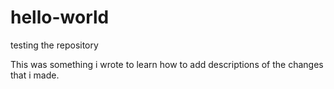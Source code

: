 # hello-world
testing the repository

This was something i wrote to learn how to add descriptions of the changes that i made.
